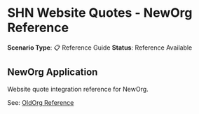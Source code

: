 # SHN Website Quotes - NewOrg Reference

**Scenario Type**: 📋 Reference Guide
**Status**: Reference Available

## NewOrg Application
Website quote integration reference for NewOrg.

See: [OldOrg Reference](https://github.com/Shintu-John/Salesforce_OldOrg_State/tree/main/shn-website-quotes)
